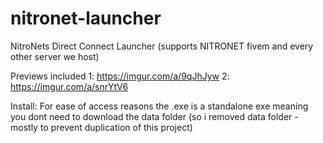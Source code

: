 # nitronet-launcher
NitroNets Direct Connect Launcher (supports NITRONET fivem and every other server we host)

Previews included
1: https://imgur.com/a/9qJhJyw
2: https://imgur.com/a/snrYtV6

Install: For ease of access reasons the .exe is a standalone exe meaning you dont need to download the data folder (so i removed data folder - mostly to prevent duplication of this project)
